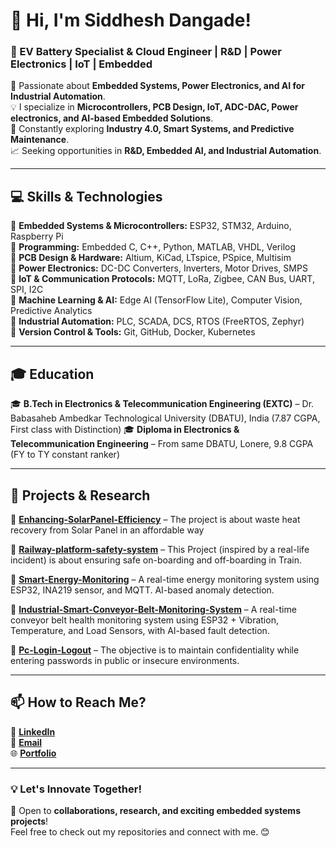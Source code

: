 # 👋 Hi, I'm Siddhesh Dangade!  
### 🚀 EV Battery Specialist & Cloud Engineer | R&D | Power Electronics | IoT | Embedded

🔬 Passionate about **Embedded Systems, Power Electronics, and AI for Industrial Automation**.  
💡 I specialize in **Microcontrollers, PCB Design, IoT, ADC-DAC, Power electronics, and AI-based Embedded Solutions**.  
🔧 Constantly exploring **Industry 4.0, Smart Systems, and Predictive Maintenance**.  
📈 Seeking opportunities in **R&D, Embedded AI, and Industrial Automation**.  

---

## 💻 **Skills & Technologies**  
🔹 **Embedded Systems & Microcontrollers:** ESP32, STM32, Arduino, Raspberry Pi  
🔹 **Programming:** Embedded C, C++, Python, MATLAB, VHDL, Verilog  
🔹 **PCB Design & Hardware:** Altium, KiCad, LTspice, PSpice, Multisim  
🔹 **Power Electronics:** DC-DC Converters, Inverters, Motor Drives, SMPS  
🔹 **IoT & Communication Protocols:** MQTT, LoRa, Zigbee, CAN Bus, UART, SPI, I2C  
🔹 **Machine Learning & AI:** Edge AI (TensorFlow Lite), Computer Vision, Predictive Analytics  
🔹 **Industrial Automation:** PLC, SCADA, DCS, RTOS (FreeRTOS, Zephyr)  
🔹 **Version Control & Tools:** Git, GitHub, Docker, Kubernetes  

---

## 🎓 **Education**  
🎓 **B.Tech in Electronics & Telecommunication Engineering (EXTC)** – Dr. Babasaheb Ambedkar Technological University (DBATU), India  (7.87 CGPA, First class with Distinction)
🎓 **Diploma in Electronics & Telecommunication Engineering** – From same DBATU, Lonere, 9.8 CGPA (FY to TY constant ranker)

---

## 📂 **Projects & Research**  
🔸 [**Enhancing-SolarPanel-Efficiency**](https://github.com/sidortal/Enhancing-SolarPanel-Efficiency) – The project is about waste heat recovery from Solar Panel in an affordable way

🔸 [**Railway-platform-safety-system**](https://github.com/sidortal/Railway-platform-safety-system) – This Project (inspired by a real-life incident) is about ensuring safe on-boarding and off-boarding in Train.

🔸 [**Smart-Energy-Monitoring**](https://github.com/sidortal/-Smart-Energy-Monitoring) – A real-time energy monitoring system using ESP32, INA219 sensor, and MQTT. AI-based anomaly detection.

🔸 [**Industrial-Smart-Conveyor-Belt-Monitoring-System**](https://github.com/sidortal/Industrial-Smart-Conveyor-Belt-Monitoring-System-) – A real-time conveyor belt health monitoring system using ESP32 + Vibration, Temperature, and Load Sensors, with AI-based fault detection.

🔸 [**Pc-Login-Logout**](https://github.com/sidortal/Pc-Login-Logout) – The objective is to maintain confidentiality while entering passwords in public or insecure environments.

---

## 📫 **How to Reach Me?**  
💼 [**LinkedIn**](https://linkedin.com/in/siddheshdangade)  
📧 [**Email**](mailto:dangadesid@gmail.com)  
🌐 [**Portfolio**](https://github.com/sidortal)  

---

### **💡 Let's Innovate Together!**  
🚀 Open to **collaborations, research, and exciting embedded systems projects**!  
Feel free to check out my repositories and connect with me. 😊  
